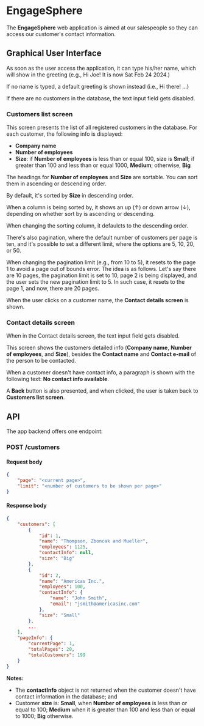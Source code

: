 # EngageSphere

The **EngageSphere** web application is aimed at our salespeople so they can access our customer's contact information.

## Graphical User Interface

As soon as the user access the application, it can type his/her name, which will show in the greeting (e.g., Hi Joe! It is now Sat Feb 24 2024.)

If no name is typed, a default greeting is shown instead (i.e., Hi there! ...)

If there are no customers in the database, the text input field gets disabled.

### Customers list screen

This screen presents the list of all registered customers in the database. For each customer, the following info is displayed:

- **Company name**
- **Number of employees**
- **Size**: if **Number of employees** is less than or equal 100, size is **Small**; if greater than 100 and less than or equal 1000, **Medium**; otherwise, **Big**

The headings for **Number of employees** and **Size** are sortable. You can sort them in ascending or descending order.

By default, it's sorted by **Size** in descending order.

When a column is being sorted by, it shows an up (&uarr;) or down arrow (&darr;), depending on whether sort by is ascending or descending.

When changing the sorting column, it defaulcts to the descending order.

There's also pagination, where the default number of customers per page is ten, and it's possible to set a different limit, where the options are 5, 10, 20, or 50.

When changing the pagination limit (e.g., from 10 to 5), it resets to the page 1 to avoid a page out of bounds error. The idea is as follows. Let's say there are 10 pages, the pagination limit is set to 10, page 2 is being displayed, and the user sets the new pagination limit to 5. In such case, it resets to the page 1, and now, there are 20 pages.

When the user clicks on a customer name, the **Contact details screen** is shown.

### Contact details screen

When in the Contact details screen, the text input field gets disabled.

This screen shows the customers detailed info (**Company name**, **Number of employees**, and **Size**), besides the **Contact name** and **Contact e-mail** of the person to be contacted.

When a customer doesn't have contact info, a paragraph is shown with the following text: **No contact info available**.

A **Back** button is also presented, and when clicked, the user is taken back to **Customers list screen**.

## API

The app backend offers one endpoint:

### POST /customers

#### Request body

```json
{
    "page": "<current page>",
    "limit": "<number of customers to be shown per page>"
}
```

#### Response body

```json
{
    "customers": [
        {
            "id": 1,
            "name": "Thompson, Zboncak and Mueller",
            "employees": 1125,
            "contactInfo": null,
            "size": "Big"
        },
        {
            "id": 2,
            "name": "Americas Inc.",
            "employees": 100,
            "contactInfo": {
                "name": "John Smith",
                "email": "jsmith@americasinc.com"
            },
            "size": "Small"
        },
        ...
    ],
    "pageInfo": {
        "currentPage": 1,
        "totalPages": 20,
        "totalCustomers": 199
    }
}
```

**Notes:**

- The **contactInfo** object is not returned when the customer doesn't have contact information in the database; and
- Customer **size** is: **Small**, when **Number of employees** is less than or equal to 100; **Medium** when it is greater than 100 and less than or equal to 1000; **Big** otherwise.
